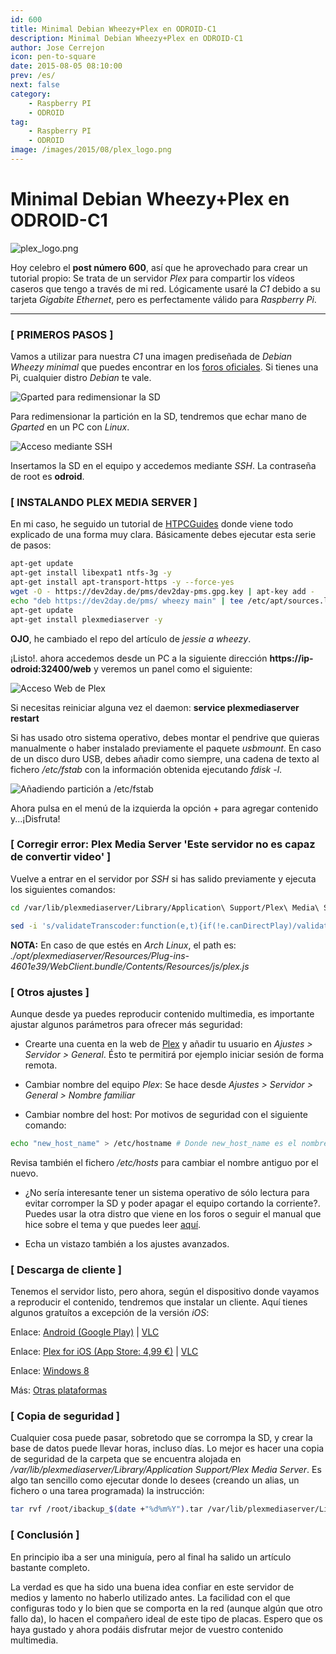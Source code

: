 ```yaml
---
id: 600
title: Minimal Debian Wheezy+Plex en ODROID-C1
description: Minimal Debian Wheezy+Plex en ODROID-C1
author: Jose Cerrejon
icon: pen-to-square
date: 2015-08-05 08:10:00
prev: /es/
next: false
category:
    - Raspberry PI
    - ODROID
tag:
    - Raspberry PI
    - ODROID
image: /images/2015/08/plex_logo.png
---
```


# Minimal Debian Wheezy+Plex en ODROID-C1

![plex_logo.png](/images/2015/08/plex_logo.png)

Hoy celebro el **post número 600**, así que he aprovechado para crear un tutorial propio: Se trata de un servidor _Plex_ para compartir los vídeos caseros que tengo a través de mi red. Lógicamente usaré la _C1_ debido a su tarjeta _Gigabite Ethernet_, pero es perfectamente válido para _Raspberry Pi_.

---

### [ PRIMEROS PASOS ]

Vamos a utilizar para nuestra _C1_ una imagen prediseñada de _Debian Wheezy minimal_ que puedes encontrar en los [foros oficiales](https://forum.odroid.com/viewtopic.php?f=114&t=8084). Si tienes una Pi, cualquier distro _Debian_ te vale.

![Gparted para redimensionar la SD](/images/2015/08/plex_C1_01.png "Gparted para redimensionar la SD")

Para redimensionar la partición en la SD, tendremos que echar mano de _Gparted_ en un PC con _Linux_.

![Acceso mediante SSH](/images/2015/08/plex_C1_02.png "Acceso mediante SSH")

Insertamos la SD en el equipo y accedemos mediante _SSH_. La contraseña de root es **odroid**.

### [ INSTALANDO PLEX MEDIA SERVER ]

En mi caso, he seguido un tutorial de [HTPCGuides](https://www.htpcguides.com/install-plex-media-server-on-odroid-lubuntu-and-debian/) donde viene todo explicado de una forma muy clara. Básicamente debes ejecutar esta serie de pasos:

```bash
apt-get update
apt-get install libexpat1 ntfs-3g -y
apt-get install apt-transport-https -y --force-yes
wget -O - https://dev2day.de/pms/dev2day-pms.gpg.key | apt-key add -
echo "deb https://dev2day.de/pms/ wheezy main" | tee /etc/apt/sources.list.d/pms.list
apt-get update
apt-get install plexmediaserver -y
```

**OJO**, he cambiado el repo del artículo de _jessie a wheezy_.

¡Listo!. ahora accedemos desde un PC a la siguiente dirección **https://ip-odroid:32400/web** y veremos un panel como el siguiente:

![Acceso Web de Plex](/images/2015/08/plex_C1_03.png "Acceso Web de Plex")

Si necesitas reiniciar alguna vez el daemon: **service plexmediaserver restart**

Si has usado otro sistema operativo, debes montar el pendrive que quieras manualmente o haber instalado previamente el paquete _usbmount_. En caso de un disco duro USB, debes añadir como siempre, una cadena de texto al fichero _/etc/fstab_ con la información obtenida ejecutando _fdisk -l_.

![Añadiendo partición a /etc/fstab](/images/2015/08/plex_C1_04.png "Añadiendo partición a /etc/fstab")

Ahora pulsa en el menú de la izquierda la opción + para agregar contenido y...¡Disfruta!

### [ Corregir error: Plex Media Server 'Este servidor no es capaz de convertir video' ]

Vuelve a entrar en el servidor por _SSH_ si has salido previamente y ejecuta los siguientes comandos:

```bash
cd /var/lib/plexmediaserver/Library/Application\ Support/Plex\ Media\ Server/Plug-ins/WebClient.bundle/Contents/Resources/js/

sed -i 's/validateTranscoder:function(e,t){if(!e.canDirectPlay)/validateTranscoder:function(e,t){return false;if(!e.canDirectPlay)/ig' ./plex.js
```

**NOTA:** En caso de que estés en _Arch Linux_, el path es: _./opt/plexmediaserver/Resources/Plug-ins-4601e39/WebClient.bundle/Contents/Resources/js/plex.js_

### [ Otros ajustes ]

Aunque desde ya puedes reproducir contenido multimedia, es importante ajustar algunos parámetros para ofrecer más seguridad:

-   Crearte una cuenta en la web de [Plex](https://plex.tv/users/sign_up) y añadir tu usuario en _Ajustes > Servidor > General_. Ésto te permitirá por ejemplo iniciar sesión de forma remota.

-   Cambiar nombre del equipo _Plex_: Se hace desde _Ajustes > Servidor > General > Nombre familiar_

-   Cambiar nombre del host: Por motivos de seguridad con el siguiente comando:

```bash
echo "new_host_name" > /etc/hostname # Donde new_host_name es el nombre de tu nuevo host
```

Revisa también el fichero _/etc/hosts_ para cambiar el nombre antiguo por el nuevo.

-   ¿No sería interesante tener un sistema operativo de sólo lectura para evitar corromper la SD y poder apagar el equipo cortando la corriente?. Puedes usar la otra distro que viene en los foros o seguir el manual que hice sobre el tema y que puedes leer [aquí](/post.php?id=561).

-   Echa un vistazo también a los ajustes avanzados.

### [ Descarga de cliente ]

Tenemos el servidor listo, pero ahora, según el dispositivo donde vayamos a reproducir el contenido, tendremos que instalar un cliente. Aquí tienes algunos gratuítos a excepción de la versión _iOS_:

Enlace: [Android (Google Play)](https://play.google.com/store/apps/details?id=com.plexapp.android) | [VLC](https://play.google.com/store/apps/details?id=org.videolan.vlc)

Enlace: [Plex for iOS (App Store: 4,99 €)](https://itunes.apple.com/es/app/plex/id383457673?mt=8) | [VLC](https://itunes.apple.com/es/app/vlc-for-ios/id650377962?mt=8)

Enlace: [Windows 8](https://apps.microsoft.com/webpdp/app/647bfcf7-7f87-4a72-ad86-2e6274f969e3)

Más: [Otras plataformas](https://plex.tv/downloads#plex-apps)

### [ Copia de seguridad ]

Cualquier cosa puede pasar, sobretodo que se corrompa la SD, y crear la base de datos puede llevar horas, incluso días. Lo mejor es hacer una copia de seguridad de la carpeta que se encuentra alojada en _/var/lib/plexmediaserver/Library/Application Support/Plex Media Server_. Es algo tan sencillo como ejecutar donde lo desees (creando un alias, un fichero o una tarea programada) la instrucción:

```bash
tar rvf /root/ibackup_$(date +"%d%m%Y").tar /var/lib/plexmediaserver/Library/Application\ Support/Plex\ Media\ Server/
```

### [ Conclusión ]

En principio iba a ser una miniguía, pero al final ha salido un artículo bastante completo.

La verdad es que ha sido una buena idea confiar en este servidor de medios y lamento no haberlo utilizado antes. La facilidad con el que configuras todo y lo bien que se comporta en la red (aunque algún que otro fallo da), lo hacen el compañero ideal de este tipo de placas. Espero que os haya gustado y ahora podáis disfrutar mejor de vuestro contenido multimedia.
